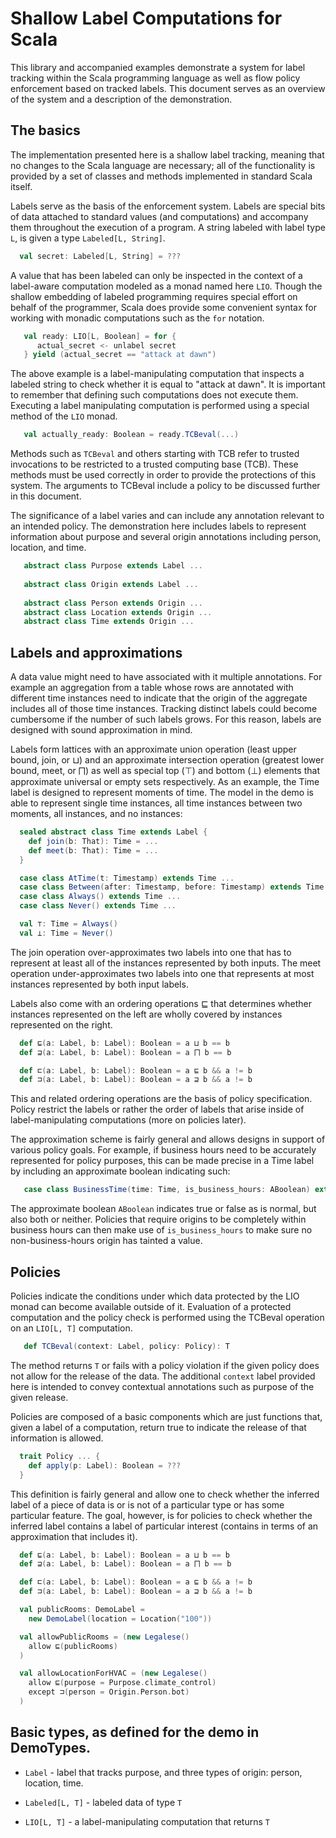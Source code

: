 # Shallow Label Computations for Scala

This library and accompanied examples demonstrate a system for label
tracking within the Scala programming language as well as flow policy
enforcement based on tracked labels. This document serves as an
overview of the system and a description of the demonstration.

## The basics

The implementation presented here is a shallow label tracking, meaning
that no changes to the Scala language are necessary; all of the
functionality is provided by a set of classes and methods implemented
in standard Scala itself.

Labels serve as the basis of the enforcement system. Labels are
special bits of data attached to standard values (and computations)
and accompany them throughout the execution of a program. A string
labeled with label type `L`, is given a type `Labeled[L, String]`.

```scala
  val secret: Labeled[L, String] = ???
```

A value that has been labeled can only be inspected in the context of
a label-aware computation modeled as a monad named here `LIO`. Though
the shallow embedding of labeled programming requires special effort
on behalf of the programmer, Scala does provide some convenient syntax
for working with monadic computations such as the `for` notation.

```scala
   val ready: LIO[L, Boolean] = for {
      actual_secret <- unlabel secret
   } yield (actual_secret == "attack at dawn")
```

The above example is a label-manipulating computation that inspects a
labeled string to check whether it is equal to "attack at dawn". It is
important to remember that defining such computations does not execute
them. Executing a label manipulating computation is performed using a
special method of the `LIO` monad.

```scala
   val actually_ready: Boolean = ready.TCBeval(...)
```

Methods such as `TCBeval` and others starting with TCB refer to trusted
invocations to be restricted to a trusted computing base (TCB). These
methods must be used correctly in order to provide the protections of
this system. The arguments to TCBeval include a policy to be
discussed further in this document.

The significance of a label varies and can include any annotation
relevant to an intended policy. The demonstration here includes labels
to represent information about purpose and several origin annotations
including person, location, and time.

```scala
   abstract class Purpose extends Label ...
   
   abstract class Origin extends Label ...
   
   abstract class Person extends Origin ...
   abstract class Location extends Origin ...
   abstract class Time extends Origin ...
```

## Labels and approximations

A data value might need to have associated with it multiple
annotations. For example an aggregation from a table whose rows are
annotated with different time instances need to indicate that the
origin of the aggregate includes all of those time instances. Tracking
distinct labels could become cumbersome if the number of such labels
grows. For this reason, labels are designed with sound approximation
in mind. 

Labels form lattices with an approximate union operation (least upper
bound, join, or ⊔) and an approximate intersection operation (greatest
lower bound, meet, or ⨅) as well as special top (⊤) and bottom (⊥)
elements that approximate universal or empty sets respectively. As an
example, the Time label is designed to represent moments of time. The
model in the demo is able to represent single time instances, all time
instances between two moments, all instances, and no instances:

```scala
  sealed abstract class Time extends Label {
    def join(b: That): Time = ...
    def meet(b: That): Time = ...
  }

  case class AtTime(t: Timestamp) extends Time ...
  case class Between(after: Timestamp, before: Timestamp) extends Time ...
  case class Always() extends Time ...
  case class Never() extends Time ...

  val ⊤: Time = Always()
  val ⊥: Time = Never()
```

The join operation over-approximates two labels into one that has to
represent at least all of the instances represented by both inputs.
The meet operation under-approximates two labels into one that
represents at most instances represented by both input labels.

Labels also come with an ordering operations ⊑ that determines whether
instances represented on the left are wholly covered by instances
represented on the right.

```scala
  def ⊑(a: Label, b: Label): Boolean = a ⊔ b == b
  def ⊒(a: Label, b: Label): Boolean = a ⨅ b == b

  def ⊏(a: Label, b: Label): Boolean = a ⊑ b && a != b
  def ⊐(a: Label, b: Label): Boolean = a ⊒ b && a != b
```

This and related ordering operations are the basis of policy
specification. Policy restrict the labels or rather the order of
labels that arise inside of label-manipulating computations (more on
policies later).

The approximation scheme is fairly general and allows designs in
support of various policy goals. For example, if business hours need
to be accurately represented for policy purposes, this can be made
precise in a Time label by including an approximate boolean indicating
such:

```scala
   case class BusinessTime(time: Time, is_business_hours: ABoolean) extends Time ...
```

The approximate boolean `ABoolean` indicates true or false as is
normal, but also both or neither. Policies that require origins to be
completely within business hours can then make use of
`is_business_hours` to make sure no non-business-hours origin has
tainted a value.

## Policies

Policies indicate the conditions under which data protected by the LIO
monad can become available outside of it. Evaluation of a protected
computation and the policy check is performed using the TCBeval
operation on an `LIO[L, T]` computation.

```scala
   def TCBeval(context: Label, policy: Policy): T
```

The method returns `T` or fails with a policy violation if the given
policy does not allow for the release of the data. The additional
`context` label provided here is intended to convey contextual
annotations such as purpose of the given release.

Policies are composed of a basic components which are just functions
that, given a label of a computation, return true to indicate the
release of that information is allowed.

```scala
  trait Policy ... {
    def apply(p: Label): Boolean = ???
  }
```

This definition is fairly general and allow one to check whether the
inferred label of a piece of data is or is not of a particular type or
has some particular feature. The goal, however, is for policies to
check whether the inferred label contains a label of particular
interest (contains in terms of an approximation that includes it).


```scala
  def ⊑(a: Label, b: Label): Boolean = a ⊔ b == b
  def ⊒(a: Label, b: Label): Boolean = a ⨅ b == b

  def ⊏(a: Label, b: Label): Boolean = a ⊑ b && a != b
  def ⊐(a: Label, b: Label): Boolean = a ⊒ b && a != b
```



```scala
  val publicRooms: DemoLabel =
    new DemoLabel(location = Location("100"))

  val allowPublicRooms = (new Legalese()
    allow ⊑(publicRooms)
  )

  val allowLocationForHVAC = (new Legalese()
    allow ⊑(purpose = Purpose.climate_control)
    except ⊐(person = Origin.Person.bot)
  )
```

## Basic types, as defined for the demo in DemoTypes.

* `Label` - label that tracks purpose, and three types of origin:
  person, location, time.

* `Labeled[L, T]` - labeled data of type `T`

* `LIO[L, T]` - a label-manipulating computation that returns `T`


